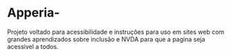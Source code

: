 # Apperia-
Projeto voltado para acessibilidade e instruções para uso em sites web
com grandes aprendizados sobre inclusão e NVDA para que a pagina seja acessivel a todos.
